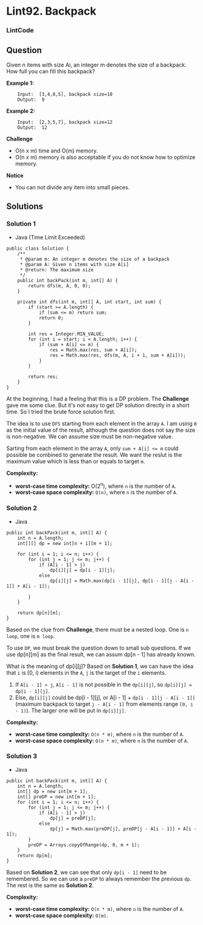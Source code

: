 # Lint92. Backpack

### LintCode

## Question

Given n items with size Ai, an integer m denotes the size of a backpack. How full you can fill this backpack?

**Example 1:**
```
	Input:  [3,4,8,5], backpack size=10
	Output:  9
```

**Example 2:**
```
	Input:  [2,3,5,7], backpack size=12
	Output:  12
```

**Challenge**

* O(n x m) time and O(m) memory.
* O(n x m) memory is also acceptable if you do not know how to optimize memory.

**Notice**

* You can not divide any item into small pieces.

## Solutions

### Solution 1

* Java (Time Limit Exceeded)
```
public class Solution {
    /**
     * @param m: An integer m denotes the size of a backpack
     * @param A: Given n items with size A[i]
     * @return: The maximum size
     */
    public int backPack(int m, int[] A) {
        return dfs(m, A, 0, 0);
    }
    
    private int dfs(int m, int[] A, int start, int sum) {
        if (start >= A.length) {
            if (sum <= m) return sum;
            return 0;
        }
        
        int res = Integer.MIN_VALUE;
        for (int i = start; i < A.length; i++) {
            if (sum + A[i] <= m) {
                res = Math.max(res, sum + A[i]);
                res = Math.max(res, dfs(m, A, i + 1, sum + A[i]));
            }
        }
        
        return res;
    }
}
```

At the beginning, I had a feeling that this is a DP problem. The **Challenge** gave me some clue. But it's not easy to get DP solution directly in a short time. So I tried the brute force solution first. 

The idea is to use `DFS` starting from each element in the array `A`. I am using `0` as the initial value of the result, although the question does not say the size is non-negative. We can assume size must be non-negative value. 

Sarting from each element in the array `A`, only `sum + A[i] <= m` could possible be combined to generate the result. We want the reslut is the maximum value which is less than or equals to target `m`.

**Complexity:**

* **worst-case time complexity:** O(2<sup>n</sup>), where `n` is the number of `A`.
* **worst-case space complexity:** `O(n)`, where `n` is the number of `A`.


### Solution 2

* Java
```
public int backPack(int m, int[] A) {
    int n = A.length;
    int[][] dp = new int[n + 1][m + 1];
    
    for (int i = 1; i <= n; i++) {
        for (int j = 1; j <= m; j++) {
            if (A[i - 1] > j)
                dp[i][j] = dp[i - 1][j];
            else
                dp[i][j] = Math.max(dp[i - 1][j], dp[i - 1][j - A[i - 1]] + A[i - 1]);
            
        }
    }
    
    return dp[n][m];
}
```

Based on the clue from **Challenge**, there must be a nested loop. One is `n loop`, one is `m loop`.

To use `DP`, we must break the question down to small sub questions. If we use dp[n][m] as the final result, we can assum dp[n - 1] has already known. 

What is the meaning of dp[i][j]? Based on **Solution 1**, we can have the idea that `i` is [0, i) elements in the `A`, `j` is the target of the `i` elements.

1. If `A[i - 1] > j`, `A[i - 1]` is not possible in the `dp[i][j]`, so `dp[i][j] = dp[i - 1][j]`.
2. Else, `dp[i][j]` could be dp[i - 1][j], or A[i - 1] + `dp[i - 1][j - A[i - 1]]` (maximum backpack to target `j - A[i - 1]` from elements range `[0, i - 1)`). The larger one will be put in `dp[i][j]`.

**Complexity:**

* **worst-case time complexity:** `O(n * m)`, where `n` is the number of `A`.
* **worst-case space complexity:**  `O(n * m)`, where `n` is the number of `A`.

### Solution 3

* Java
```
public int backPack(int m, int[] A) {
    int n = A.length;
    int[] dp = new int[m + 1];
    int[] preDP = new int[m + 1];
    for (int i = 1; i <= n; i++) {
        for (int j = 1; j <= m; j++) {
            if (A[i - 1] > j) 
                dp[j] = preDP[j];
            else
                dp[j] = Math.max(preDP[j], preDP[j - A[i - 1]] + A[i - 1]);
        }
        preDP = Arrays.copyOfRange(dp, 0, m + 1);
    }
    return dp[m];
}
```

Based on **Solution 2**, we can see that only `dp[i - 1]` need to be remembered. So we can use a `preDP` to always remember the previous `dp`. The rest is the same as **Solution 2**.

**Complexity:**

* **worst-case time complexity:** `O(n * m)`, where `n` is the number of `A`.
* **worst-case space complexity:**  `O(m)`.


